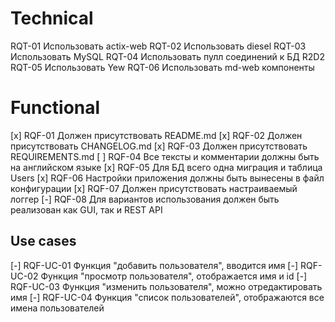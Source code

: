 # Technical

RQT-01 Использовать actix-web
RQT-02 Использовать diesel
RQT-03 Использовать MySQL
RQT-04 Использовать пулл соединений к БД R2D2
RQT-05 Использовать Yew
RQT-06 Использовать md-web компоненты

# Functional

[x] RQF-01 Должен присутствовать README.md
[x] RQF-02 Должен присутствовать CHANGELOG.md
[x] RQF-03 Должен присутствовать REQUIREMENTS.md
[ ] RQF-04 Все тексты и комментарии должны быть на английском языке
[x] RQF-05 Для БД всего одна миграция и таблица Users
[x] RQF-06 Настройки приложения должны быть вынесены в файл конфигурации
[x] RQF-07 Должен присутствовать настраиваемый логгер
[-] RQF-08 Для вариантов использования должен быть реализован как GUI, так и REST API

## Use cases

[-] RQF-UC-01 Функция "добавить пользователя", вводится имя
[-] RQF-UC-02 Функция "просмотр пользователя", отображается имя и id
[-] RQF-UC-03 Функция "изменить пользователя", можно отредактировать имя
[-] RQF-UC-04 Функция "список пользователей", отображаются все имена пользователей
